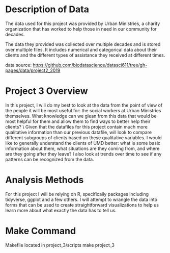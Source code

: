 <h1>Description of Data</h1>

<body>
The data used for this project was provided by Urban Ministries, a charity organization that has worked to help those in need in our community for decades.  

The data they provided was collected over multiple decades and is stored over multiple files. It includes numerical and categorical data about their clients and the different types of assistance they received at different times.

data source: https://github.com/biodatascience/datasci611/tree/gh-pages/data/project2_2019
</body>

<h1>Project 3 Overview</h1>

<body>
In this project, I will do my best to look at the data from the point of view of the people it will be most useful for: the social workers at Urban Ministries themselves. What knowledge can we glean from this data that would be most helpful for them and allow them to find ways to better help their clients? \
</body>

<body>
Given that the datafiles for this project contain much more qualitative information than our previous datafile, will look to compare different subgroups of clients based on these qualitative variables. I would like to generally understand the clients of UMD better: what is some basic information about them, what situations are they coming from, and where are they going after they leave? I also look at trends over time to see if any patterns can be recognized from the data.
</body>

<h1>Analysis Methods</h1>

<body>
For this project I will be relying on R, specifically packages including tidyverse, ggplot and a few others. I will attempt to wrangle the data into forms that can be used to create straightforward visualizations to help us learn more about what exactly the data has to tell us.
</body>

<h1>Make Command</h1>
Makefile located in project_3/scripts
make project_3
